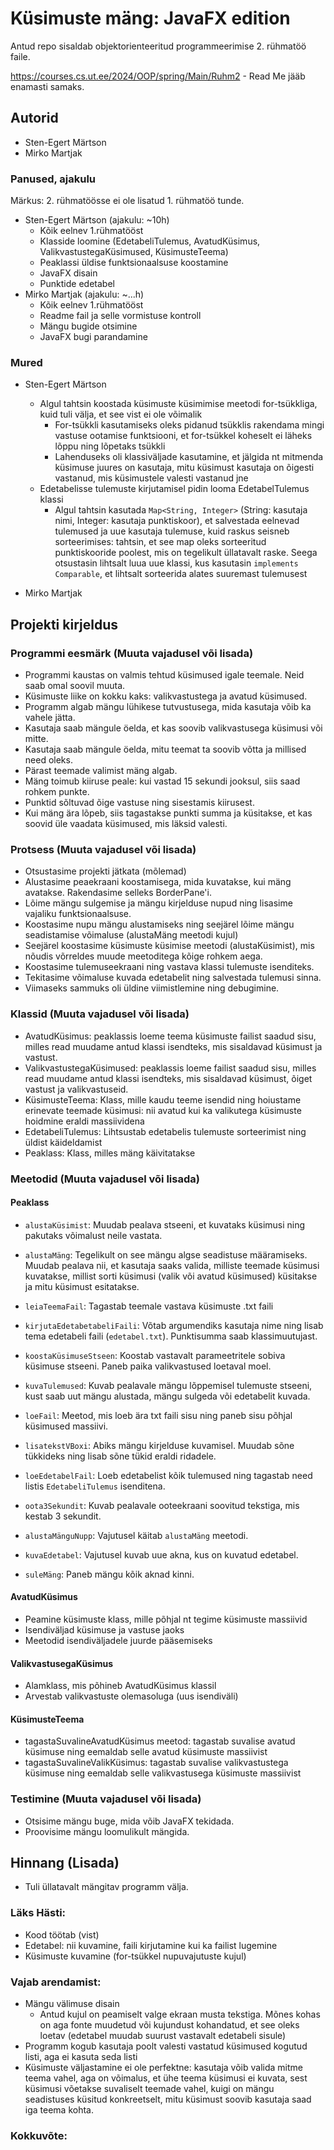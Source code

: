 # Küsimuste mäng: JavaFX edition

Antud repo sisaldab objektorienteeritud programmeerimise 2. rühmatöö faile.

https://courses.cs.ut.ee/2024/OOP/spring/Main/Ruhm2 - Read Me jääb enamasti samaks.

## Autorid

- Sten-Egert Märtson
- Mirko Martjak

### Panused, ajakulu

Märkus: 2. rühmatöösse ei ole lisatud 1. rühmatöö tunde. 

- Sten-Egert Märtson (ajakulu: ~10h)
  - Kõik eelnev 1.rühmatööst
  - Klasside loomine (EdetabeliTulemus, AvatudKüsimus, ValikvastustegaKüsimused, KüsimusteTeema)
  - Peaklassi üldise funktsionaalsuse koostamine
  - JavaFX disain
  - Punktide edetabel
- Mirko Martjak (ajakulu: ~...h)
  - Kõik eelnev 1.rühmatööst
  - Readme fail ja selle vormistuse kontroll
  - Mängu bugide otsimine
  - JavaFX bugi parandamine

### Mured

- Sten-Egert Märtson
  - Algul tahtsin koostada küsimuste küsimimise meetodi for-tsükkliga, kuid tuli välja, et see vist ei ole võimalik
    - For-tsükkli kasutamiseks oleks pidanud tsükklis rakendama mingi vastuse ootamise funktsiooni, et for-tsükkel koheselt ei läheks lõppu ning lõpetaks tsükkli
    - Lahenduseks oli klassiväljade kasutamine, et jälgida nt mitmenda küsimuse juures on kasutaja, mitu küsimust kasutaja on õigesti vastanud, mis küsimustele valesti vastanud jne
  - Edetabelisse tulemuste kirjutamisel pidin looma EdetabelTulemus klassi
    - Algul tahtsin kasutada `Map<String, Integer>` (String: kasutaja nimi, Integer: kasutaja punktiskoor), et salvestada eelnevad tulemused ja uue kasutaja tulemuse, kuid raskus seisneb sorteerimises: tahtsin, et see map oleks sorteeritud punktiskooride poolest, mis on tegelikult üllatavalt raske. Seega otsustasin lihtsalt luua uue klassi, kus kasutasin `implements Comparable`, et lihtsalt sorteerida alates suuremast tulemusest
 
- Mirko Martjak

## Projekti kirjeldus

### Programmi eesmärk (Muuta vajadusel või lisada)

- Programmi kaustas on valmis tehtud küsimused igale teemale. Neid saab omal soovil muuta.
- Küsimuste liike on kokku kaks: valikvastustega ja avatud küsimused.
- Programm algab mängu lühikese tutvustusega, mida kasutaja võib ka vahele jätta.
- Kasutaja saab mängule öelda, et kas soovib valikvastusega küsimusi või mitte.
- Kasutaja saab mängule öelda, mitu teemat ta soovib võtta ja millised need oleks.
- Pärast teemade valimist mäng algab.
- Mäng toimub kiiruse peale: kui vastad 15 sekundi jooksul, siis saad rohkem punkte.
- Punktid sõltuvad õige vastuse ning sisestamis kiirusest.
- Kui mäng ära lõpeb, siis tagastakse punkti summa ja küsitakse, et kas soovid üle vaadata küsimused, mis läksid valesti.

### Protsess (Muuta vajadusel või lisada)

- Otsustasime projekti jätkata (mõlemad)
- Alustasime peaekraani koostamisega, mida kuvatakse, kui mäng avatakse. Rakendasime selleks BorderPane'i.
- Lõime mängu sulgemise ja mängu kirjelduse nupud ning lisasime vajaliku funktsionaalsuse.
- Koostasime nupu mängu alustamiseks ning seejärel lõime mängu seadistamise võimaluse (alustaMäng meetodi kujul)
- Seejärel koostasime küsimuste küsimise meetodi (alustaKüsimist), mis nõudis võrreldes muude meetoditega kõige rohkem aega.
- Koostasime tulemuseekraani ning vastava klassi tulemuste isenditeks.
- Tekitasime võimaluse kuvada edetabelit ning salvestada tulemusi sinna.
- Viimaseks sammuks oli üldine viimistlemine ning debugimine.

### Klassid (Muuta vajadusel või lisada)

- AvatudKüsimus: peaklassis loeme teema küsimuste failist saadud sisu, milles read muudame antud klassi isendteks, mis sisaldavad küsimust ja vastust.
- ValikvastustegaKüsimused: peaklassis loeme failist saadud sisu, milles read muudame antud klassi isendteks, mis sisaldavad küsimust, õiget vastust ja valikvastuseid.
- KüsimusteTeema: Klass, mille kaudu teeme isendid ning hoiustame erinevate teemade küsimusi: nii avatud kui ka valikutega küsimuste hoidmine eraldi massiividena
- EdetabeliTulemus: Lihtsustab edetabelis tulemuste sorteerimist ning üldist käideldamist
- Peaklass: Klass, milles mäng käivitatakse

### Meetodid (Muuta vajadusel või lisada)

#### Peaklass

- `alustaKüsimist`: Muudab pealava stseeni, et kuvataks küsimusi ning pakutaks võimalust neile vastata.
- `alustaMäng`: Tegelikult on see mängu algse seadistuse määramiseks. Muudab pealava nii, et kasutaja saaks valida, milliste teemade küsimusi kuvatakse, millist sorti küsimusi (valik või avatud küsimused) küsitakse ja mitu küsimust esitatakse.
- `leiaTeemaFail`: Tagastab teemale vastava küsimuste .txt faili
- `kirjutaEdetabetabeliFaili`: Võtab argumendiks kasutaja nime ning lisab tema edetabeli faili (`edetabel.txt`). Punktisumma saab klassimuutujast.
- `koostaKüsimuseStseen`: Koostab vastavalt parameetritele sobiva küsimuse stseeni. Paneb paika valikvastused loetaval moel.
- `kuvaTulemused`: Kuvab pealavale mängu lõppemisel tulemuste stseeni, kust saab uut mängu alustada, mängu sulgeda või edetabelit kuvada.
- `loeFail`: Meetod, mis loeb ära txt faili sisu ning paneb sisu põhjal küsimused massiivi.
- `lisatekstVBoxi`: Abiks mängu kirjelduse kuvamisel. Muudab sõne tükkideks ning lisab sõne tükid eraldi ridadele.
- `loeEdetabelFail`: Loeb edetabelist kõik tulemused ning tagastab need listis `EdetabeliTulemus` isenditena.
- `oota3Sekundit`: Kuvab pealavale ooteekraani soovitud tekstiga, mis kestab 3 sekundit.

- `alustaMänguNupp`: Vajutusel käitab `alustaMäng` meetodi.
- `kuvaEdetabel`: Vajutusel kuvab uue akna, kus on kuvatud edetabel.
- `suleMäng`: Paneb mängu kõik aknad kinni.

#### AvatudKüsimus

- Peamine küsimuste klass, mille põhjal nt tegime küsimuste massiivid
- Isendiväljad küsimuse ja vastuse jaoks
- Meetodid isendiväljadele juurde pääsemiseks

#### ValikvastusegaKüsimus

- Alamklass, mis põhineb AvatudKüsimus klassil
- Arvestab valikvastuste olemasoluga (uus isendiväli)

#### KüsimusteTeema

- tagastaSuvalineAvatudKüsimus meetod: tagastab suvalise avatud küsimuse ning eemaldab selle avatud küsimuste massiivist
- tagastaSuvalineValikKüsimus: tagastab suvalise valikvastustega küsimuse ning eemaldab selle valikvastusega küsimuste massiivist

### Testimine (Muuta vajadusel või lisada)

- Otsisime mängu buge, mida võib JavaFX tekidada.
- Proovisime mängu loomulikult mängida.

## Hinnang (Lisada)

- Tuli üllatavalt mängitav programm välja.

### Läks Hästi:

- Kood töötab (vist)
- Edetabel: nii kuvamine, faili kirjutamine kui ka failist lugemine
- Küsimuste kuvamine (for-tsükkel nupuvajutuste kujul)

### Vajab arendamist:

- Mängu välimuse disain
  - Antud kujul on peamiselt valge ekraan musta tekstiga. Mõnes kohas on aga fonte muudetud või kujundust kohandatud, et see oleks loetav (edetabel muudab suurust vastavalt edetabeli sisule)
- Programm kogub kasutaja poolt valesti vastatud küsimused kogutud listi, aga ei kasuta seda listi
- Küsimuste väljastamine ei ole perfektne: kasutaja võib valida mitme teema vahel, aga on võimalus, et ühe teema küsimusi ei kuvata, sest küsimusi võetakse suvaliselt teemade vahel, kuigi on mängu seadistuses küsitud konkreetselt, mitu küsimust soovib kasutaja saad iga teema kohta.

### Kokkuvõte:

